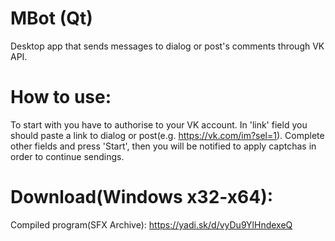 # MBot (Qt)
Desktop app that sends messages to dialog or post's comments through VK API. 
# How to use:
To start with you have to authorise to your VK account.
In 'link' field you should paste a link to dialog or post(e.g. https://vk.com/im?sel=1).
Complete other fields and press 'Start', then you will be notified to apply captchas in order to continue sendings.
# Download(Windows x32-x64):
Compiled program(SFX Archive): https://yadi.sk/d/vyDu9YlHndexeQ
